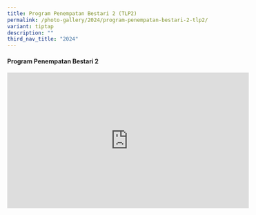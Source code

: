 ```yaml
---
title: Program Penempatan Bestari 2 (TLP2)
permalink: /photo-gallery/2024/program-penempatan-bestari-2-tlp2/
variant: tiptap
description: ""
third_nav_title: "2024"
---
```

<h4><strong>Program Penempatan Bestari 2</strong></h4>
<div class="iframe-wrapper">
<iframe height="315" width="560" allowfullscreen="true" frameborder="0" src="https://docs.google.com/presentation/d/e/2PACX-1vS7_LcjANyPGfcXsVe6Nf-ePAVr2VNoLmIDuof3eZRvRn4Kw0Be7A3WqP3Z_JqyY-KIA3xGl3KKkBUt/embed?start=false&amp;loop=false&amp;delayms=3000"></iframe>
</div>
<p></p>
<p></p>